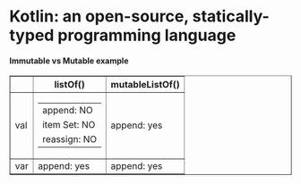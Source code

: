 <h1>Kotlin: an open-source, statically-typed programming language</h1>

<h4>Immutable vs Mutable example</h4>
<table border="1">
  <thead>
    <tr>
      <th></th>
      <th>listOf()</th>
      <th>mutableListOf()</th>
    </tr>
  </thead>
  <tbody>
    <tr>
      <td>val</td>
      <td>
        <table border="0">
          <tr><td>append:   NO</td></tr>
          <tr><td>item Set: NO</td></tr>
          <tr><td>reassign: NO</td></tr>
        </table>
      </td>
      <td>append: yes</td>
    </tr>
    <tr>
      <td>var</td>
      <td>append: yes</td>
      <td>append: yes</td>
    </tr>
  </tbody>
</table>
